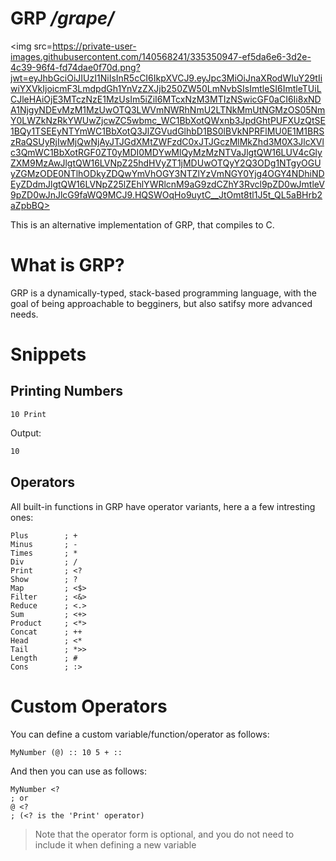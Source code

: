 # GRP */grape/*

<img src=https://private-user-images.githubusercontent.com/140568241/335350947-ef5da6e6-3d2e-4c39-96f4-fd74dae0f70d.png?jwt=eyJhbGciOiJIUzI1NiIsInR5cCI6IkpXVCJ9.eyJpc3MiOiJnaXRodWIuY29tIiwiYXVkIjoicmF3LmdpdGh1YnVzZXJjb250ZW50LmNvbSIsImtleSI6ImtleTUiLCJleHAiOjE3MTczNzE1MzUsIm5iZiI6MTcxNzM3MTIzNSwicGF0aCI6Ii8xNDA1NjgyNDEvMzM1MzUwOTQ3LWVmNWRhNmU2LTNkMmUtNGMzOS05NmY0LWZkNzRkYWUwZjcwZC5wbmc_WC1BbXotQWxnb3JpdGhtPUFXUzQtSE1BQy1TSEEyNTYmWC1BbXotQ3JlZGVudGlhbD1BS0lBVkNPRFlMU0E1M1BRSzRaQSUyRjIwMjQwNjAyJTJGdXMtZWFzdC0xJTJGczMlMkZhd3M0X3JlcXVlc3QmWC1BbXotRGF0ZT0yMDI0MDYwMlQyMzMzNTVaJlgtQW16LUV4cGlyZXM9MzAwJlgtQW16LVNpZ25hdHVyZT1jMDUwOTQyY2Q3ODg1NTgyOGUyZGMzODE0NTlhODkyZDQwYmVhOGY3NTZlYzVmNGY0Yjg4OGY4NDhiNDEyZDdmJlgtQW16LVNpZ25lZEhlYWRlcnM9aG9zdCZhY3Rvcl9pZD0wJmtleV9pZD0wJnJlcG9faWQ9MCJ9.HQSWOqHo9uytC__JtOmt8tl1J5t_QL5aBHrb2aZpbBQ>

This is an alternative implementation of GRP, that compiles to C.

# What is GRP?

GRP is a dynamically-typed, stack-based programming language, with the goal of being approachable to begginers, but also satifsy more advanced needs.

# Snippets

## Printing Numbers

```grp
10 Print
```
Output:
```sh
10
```

## Operators

All built-in functions in GRP have operator variants, here a a few intresting ones:

```grp
Plus        ; +
Minus       ; -
Times       ; *
Div         ; /
Print       ; <?
Show        ; ?
Map         ; <$>
Filter      ; <&>
Reduce      ; <.>
Sum         ; <+>
Product     ; <*>
Concat      ; ++
Head        ; <*
Tail        ; *>>
Length      ; #
Cons        ; :>
```

# Custom Operators

You can define a custom variable/function/operator as follows:

```grp
MyNumber (@) :: 10 5 + ::
```

And then you can use as follows:

```grp
MyNumber <?
; or
@ <?
; (<? is the 'Print' operator)
```

> Note that the operator form is optional, and you do not need to include it when defining a new variable